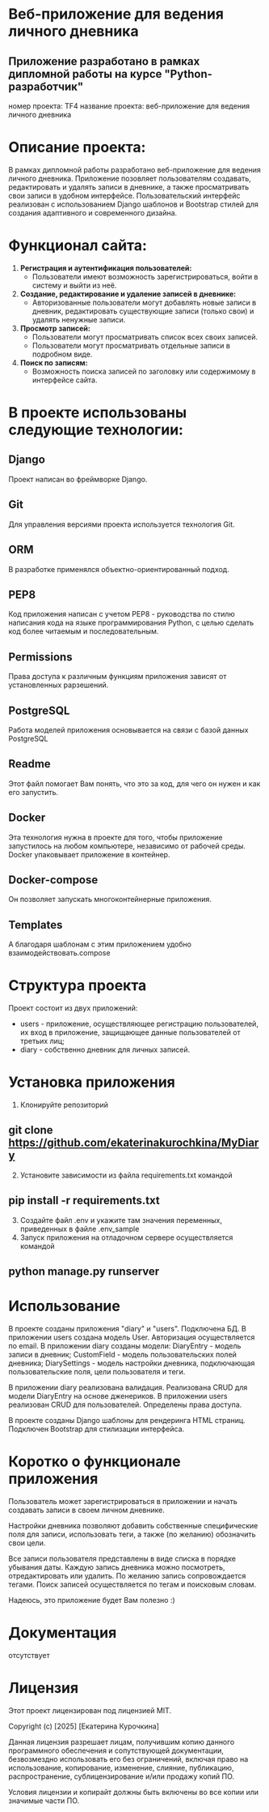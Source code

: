# Веб-приложение для ведения личного дневника
##  Приложение разработано в рамках дипломной работы на курсе "Python-разработчик"
номер проекта: TF4
название проекта: веб-приложение для ведения личного дневника

# Описание проекта:

В рамках дипломной работы разработано веб-приложение для ведения личного дневника.
Приложение позовляет пользователям создавать, редактировать и удалять записи в дневнике,
а также просматривать свои записи в удобном интерфейсе.
Пользовательский интерфейс реализован с использованием Django шаблонов
и Bootstrap стилей для создания адаптивного и современного дизайна.

# Функционал сайта:

1. **Регистрация и аутентификация пользователей:**
   - Пользователи имеют возможность зарегистрироваться, войти в систему и выйти из неё.
2. **Создание, редактирование и удаление записей в дневнике:**
   - Авторизованные пользователи могут добавлять новые записи в дневник,
   редактировать существующие записи (только свои) и удалять ненужные записи.
3. **Просмотр записей:**
   - Пользователи могут просматривать список всех своих записей.
   - Пользователи могут просматривать отдельные записи в подробном виде.
4. **Поиск по записям:**
   - Возможность поиска записей по заголовку или содержимому в интерфейсе сайта.

# В проекте использованы следующие технологии:
## Django
Проект написан во фреймворке Django.

## Git
Для управления версиями проекта используется технология Git.

## ORM
В разработке применялся объектно-ориентированный подход.

## PEP8
Код приложения написан с учетом PEP8 - руководства по стилю написания кода на языке
программирования Python, с целью сделать код более читаемым и последовательным.

## Permissions
Права доступа к различным функциям приложения зависят от установленных рарзешений.

## PostgreSQL
Работа моделей приложения основывается на связи с базой данных PostgreSQL

## Readme
Этот файл помогает Вам понять, что это за код, для чего он нужен и как его запустить.

## Docker
Эта технология нужна в проекте для того, чтобы приложение запустилось на любом
компьютере, независимо от рабочей среды. Docker упаковывает приложение в контейнер.

## Docker-compose
Он позволяет запускать многоконтейнерные приложения.

## Templates
А благодаря шаблонам с этим приложением удобно взаимодействовать.compose

# Структура проекта
Проект состоит из двух приложений:
 - users - приложение, осуществляющее регистрацию пользователей, их вход в приложение,
 защищающее данные пользователей от третьих лиц;
  - diary - собственно дневник для личных записей.

# Установка приложения

1. Клонируйте репозиторий
## git clone https://github.com/ekaterinakurochkina/MyDiary
2. Установите зависимости из файла requirements.txt командой
## pip install -r requirements.txt
3. Cоздайте файл .env и укажите там значения переменных,
приведенных в файле .env_sample
4. Запуск приложения на отладочном сервере осуществляется командой
## python manage.py runserver

# Использование
В проекте созданы приложения "diary" и "users". Подключена БД.
В приложении users создана модель User. Авторизация осуществляется по email.
В приложении diary созданы модели:
DiaryEntry - модель записи в дневник;
CustomField - модель пользовательских полей дневника;
DiarySettings - модель настройки дневника, подключающая пользовательские поля,
цели пользователя и теги.

В приложении diary реализована валидация. Реализована CRUD для модели DiaryEntry
на основе дженериков.
В приложении users реализован CRUD для пользователей. Определены права доступа.

В проекте созданы Django шаблоны для рендеринга HTML страниц.
Подключен Bootstrap для стилизации интерфейса.

# Коротко о функционале приложения

Пользователь может зарегистрироваться в приложении и начать создавать записи в своем
личном дневнике.

Настройки дневника позволяют добавить собственные специфические поля для записи,
использовать теги, а также (по желанию) обозначить свои цели.

Все записи пользователя представлены в виде списка в порядке убывания даты.
Каждую запись дневника можно посмотреть, отредактировать или удалить.
По желанию запись сопровождается тегами.
Поиск записей осуществляется по тегам и поисковым словам.

Надеюсь, это приложение будет Вам полезно :)

# Документация
отсутствует

# Лицензия

Этот проект лицензирован под лицензией MIT.

Copyright (c) [2025] [Екатерина Курочкина]

Данная лицензия разрешает лицам, получившим копию данного программного обеспечения
и сопутствующей документации, безвозмездно использовать его без ограничений,
включая право на использование, копирование, изменение, слияние, публикацию,
распространение, сублицензирование и/или продажу копий ПО.

Условия лицензии и копирайт должны быть включены во все копии или значимые части ПО.

